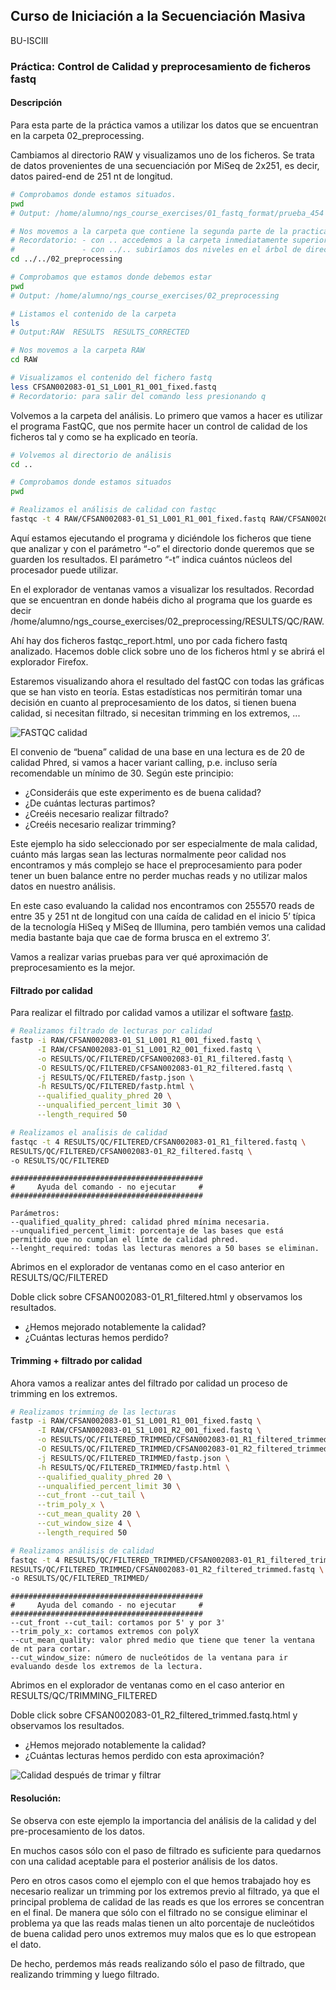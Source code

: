 ## Curso de Iniciación a la Secuenciación Masiva
BU-ISCIII

### Práctica: Control de Calidad y preprocesamiento de ficheros fastq

#### Descripción
Para esta parte de la práctica vamos a utilizar los datos que se encuentran en la carpeta 02_preprocessing.

Cambiamos al directorio RAW y visualizamos uno de los ficheros. Se trata de datos provenientes de una secuenciación por MiSeq de 2x251, es decir, datos paired-end de 251 nt de longitud.

```bash
# Comprobamos donde estamos situados.
pwd
# Output: /home/alumno/ngs_course_exercises/01_fastq_format/prueba_454

# Nos movemos a la carpeta que contiene la segunda parte de la practica
# Recordatorio: - con .. accedemos a la carpeta inmediatamente superior a la que nos encontramos.
#               - con ../.. subiríamos dos niveles en el árbol de directorios.
cd ../../02_preprocessing

# Comprobamos que estamos donde debemos estar
pwd
# Output: /home/alumno/ngs_course_exercises/02_preprocessing

# Listamos el contenido de la carpeta
ls
# Output:RAW  RESULTS  RESULTS_CORRECTED

# Nos movemos a la carpeta RAW
cd RAW

# Visualizamos el contenido del fichero fastq
less CFSAN002083-01_S1_L001_R1_001_fixed.fastq
# Recordatorio: para salir del comando less presionando q
```

Volvemos a la carpeta del análisis. Lo primero que vamos a hacer es utilizar el programa FastQC, que nos permite hacer un control de calidad de los ficheros tal y como se ha explicado en teoría.

```bash
# Volvemos al directorio de análisis
cd ..

# Comprobamos donde estamos situados
pwd

# Realizamos el análisis de calidad con fastqc
fastqc -t 4 RAW/CFSAN002083-01_S1_L001_R1_001_fixed.fastq RAW/CFSAN002083-01_S1_L001_R2_001_fixed.fastq -o RESULTS/QC/RAW
```

Aquí estamos ejecutando el programa y diciéndole los ficheros que tiene que analizar y con el parámetro “-o” el directorio donde queremos que se guarden los resultados. El parámetro “-t” indica cuántos núcleos del procesador puede utilizar.

En el explorador de ventanas vamos a visualizar los resultados. Recordad que se encuentran en donde habéis dicho al programa que los guarde es decir /home/alumno/ngs_course_exercises/02_preprocessing/RESULTS/QC/RAW.

Ahí hay dos ficheros fastqc_report.html, uno por cada fichero fastq analizado. Hacemos doble click sobre uno de los ficheros html y se abrirá el explorador Firefox.

Estaremos visualizando ahora el resultado del fastQC con todas las gráficas que se han visto en teoría. Estas estadísticas nos permitirán tomar una decisión en cuanto al preprocesamiento de los datos, si tienen buena calidad, si necesitan filtrado, si necesitan trimming en los extremos, ...

![FASTQC calidad](img/quality.png)

El convenio de “buena” calidad de una base en una lectura es de 20 de calidad Phred, si vamos a hacer variant calling, p.e. incluso sería recomendable un mínimo de 30. Según este principio:

* ¿Consideráis que este experimento es de buena calidad?
* ¿De cuántas lecturas partimos?
* ¿Creéis necesario realizar filtrado?
* ¿Creéis necesario realizar trimming?

Este ejemplo ha sido seleccionado por ser especialmente de mala calidad, cuánto más largas sean las lecturas normalmente peor calidad nos encontramos y más complejo se hace el preprocesamiento para poder tener un buen balance entre no perder muchas reads y no utilizar malos datos en nuestro análisis.

En este caso evaluando la calidad nos encontramos con 255570 reads de entre 35 y 251 nt de longitud con una caída de calidad en el inicio 5’ típica de la tecnología HiSeq y MiSeq de Illumina, pero también vemos una calidad media bastante baja que cae de forma brusca en el extremo 3’.

Vamos a realizar varias pruebas para ver qué aproximación de preprocesamiento es la mejor.

#### Filtrado por calidad

Para realizar el filtrado por calidad vamos a utilizar el software [fastp](https://github.com/OpenGene/fastp).

```bash
# Realizamos filtrado de lecturas por calidad
fastp -i RAW/CFSAN002083-01_S1_L001_R1_001_fixed.fastq \
      -I RAW/CFSAN002083-01_S1_L001_R2_001_fixed.fastq \
      -o RESULTS/QC/FILTERED/CFSAN002083-01_R1_filtered.fastq \
      -O RESULTS/QC/FILTERED/CFSAN002083-01_R2_filtered.fastq \
      -j RESULTS/QC/FILTERED/fastp.json \
      -h RESULTS/QC/FILTERED/fastp.html \
      --qualified_quality_phred 20 \
      --unqualified_percent_limit 30 \
      --length_required 50

# Realizamos el anaĺisis de calidad
fastqc -t 4 RESULTS/QC/FILTERED/CFSAN002083-01_R1_filtered.fastq \
RESULTS/QC/FILTERED/CFSAN002083-01_R2_filtered.fastq \
-o RESULTS/QC/FILTERED
```

```
###########################################
#     Ayuda del comando - no ejecutar     #
###########################################

Parámetros:
--qualified_quality_phred: calidad phred mínima necesaria.
--unqualified_percent_limit: porcentaje de las bases que está permitido que no cumplan el límte de calidad phred.
--lenght_required: todas las lecturas menores a 50 bases se eliminan.
```

Abrimos en el explorador de ventanas como en el caso anterior en RESULTS/QC/FILTERED

Doble click sobre CFSAN002083-01_R1_filtered.html y observamos los resultados.
* ¿Hemos mejorado notablemente la calidad?
* ¿Cuántas lecturas hemos perdido?

#### Trimming + filtrado por calidad

Ahora vamos a realizar antes del filtrado por calidad un proceso de trimming en los extremos.

```bash
# Realizamos trimming de las lecturas
fastp -i RAW/CFSAN002083-01_S1_L001_R1_001_fixed.fastq \
      -I RAW/CFSAN002083-01_S1_L001_R2_001_fixed.fastq \
      -o RESULTS/QC/FILTERED_TRIMMED/CFSAN002083-01_R1_filtered_trimmed.fastq \
      -O RESULTS/QC/FILTERED_TRIMMED/CFSAN002083-01_R2_filtered_trimmed.fastq \
      -j RESULTS/QC/FILTERED_TRIMMED/fastp.json \
      -h RESULTS/QC/FILTERED_TRIMMED/fastp.html \
      --qualified_quality_phred 20 \
      --unqualified_percent_limit 30 \
      --cut_front --cut_tail \
      --trim_poly_x \
      --cut_mean_quality 20 \
      --cut_window_size 4 \
      --length_required 50

# Realizamos análisis de calidad
fastqc -t 4 RESULTS/QC/FILTERED_TRIMMED/CFSAN002083-01_R1_filtered_trimmed.fastq \
RESULTS/QC/FILTERED_TRIMMED/CFSAN002083-01_R2_filtered_trimmed.fastq \
-o RESULTS/QC/FILTERED_TRIMMED/
```

```
###########################################
#     Ayuda del comando - no ejecutar     #
###########################################
--cut_front --cut_tail: cortamos por 5' y por 3'
--trim_poly_x: cortamos extremos con polyX
--cut_mean_quality: valor phred medio que tiene que tener la ventana de nt para cortar.
--cut_window_size: número de nucleótidos de la ventana para ir evaluando desde los extremos de la lectura.
```

Abrimos en el explorador de ventanas como en el caso anterior en  RESULTS/QC/TRIMMING_FILTERED

Doble click sobre CFSAN002083-01_R2_filtered_trimmed.fastq.html y observamos los resultados.
* ¿Hemos mejorado notablemente la calidad?
* ¿Cuántas lecturas hemos perdido con esta aproximación?

![Calidad después de trimar y filtrar](img/quality_postprocessing.png)

#### Resolución:

Se observa con este ejemplo la importancia del análisis de la calidad y del pre-procesamiento de los datos.

En muchos casos sólo con el paso de filtrado es suficiente para quedarnos con una calidad aceptable para el posterior análisis de los datos.

Pero en otros casos como el ejemplo con el que hemos trabajado hoy es necesario realizar un trimming por los extremos previo al filtrado, ya que el principal problema de calidad de las reads es que los errores se concentran en el final. De manera que sólo con el filtrado no se consigue eliminar el problema ya que las reads malas tienen un alto porcentaje de nucleótidos de buena calidad pero unos extremos muy malos que es lo que estropean el dato.

De hecho, perdemos más reads realizando sólo el paso de filtrado, que realizando trimming y luego filtrado.
